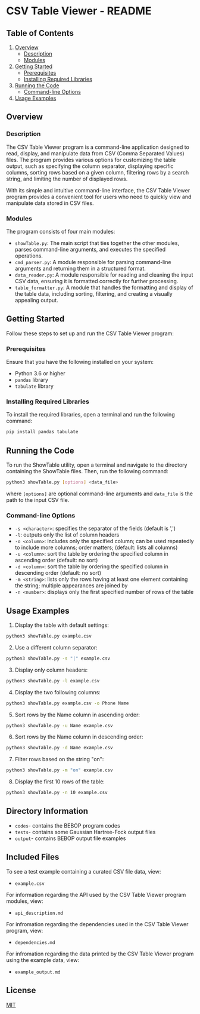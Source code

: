 # CSV Table Viewer - README

## Table of Contents
1. [Overview](#overview)
   * [Description](#description)
   * [Modules](#modules)
2. [Getting Started](#getting-started)
   * [Prerequisites](#prerequisites)
   * [Installing Required Libraries](#installing-required-libraries)
3. [Running the Code](#running-the-code)
   * [Command-line Options](#command-line-options)
4. [Usage Examples](#usage-examples)

## Overview
### Description
The CSV Table Viewer program is a command-line application designed to read, display, and manipulate data from CSV (Comma Separated Values) files. The program provides various options for customizing the table output, such as specifying the column separator, displaying specific columns, sorting rows based on a given column, filtering rows by a search string, and limiting the number of displayed rows.

With its simple and intuitive command-line interface, the CSV Table Viewer program provides a convenient tool for users who need to quickly view and manipulate data stored in CSV files.

### Modules

The program consists of four main modules:

* `showTable.py`: The main script that ties together the other modules, parses command-line arguments, and executes the specified operations.
* `cmd_parser.py`: A module responsible for parsing command-line arguments and returning them in a structured format.
* `data_reader.py`: A module responsible for reading and cleaning the input CSV data, ensuring it is formatted correctly for further processing.
* `table_formatter.py`: A module that handles the formatting and display of the table data, including sorting, filtering, and creating a visually appealing output.


## Getting Started
Follow these steps to set up and run the CSV Table Viewer program:

### Prerequisites

Ensure that you have the following installed on your system:

- Python 3.6 or higher
- `pandas` library
- `tabulate` library

### Installing Required Libraries

To install the required libraries, open a terminal and run the following command:

```bash
pip install pandas tabulate
```

## Running the Code

To run the ShowTable utility, open a terminal and navigate to the directory containing the ShowTable files. Then, run the following command:

```bash
python3 showTable.py [options] <data_file>
```

where `[options]` are optional command-line arguments and `data_file` is the path to the input CSV file.

### Command-line Options

- `-s <character>`: specifies the separator of the fields (default is ',')
- `-l`: outputs only the list of column headers
- `-o <column>`: includes only the specified column; can be used repeatedly to include more columns; order matters; (default: lists all columns)
- `-u <column>`: sort the table by ordering the specified column in ascending order (default: no sort)
- `-d <column>`: sort the table by ordering the specified column in descending order (default: no sort)
- `-m <string>`: lists only the rows having at least one element containing the string; multiple appearances are joined by
- `-n <number>`: displays only the first specified number of rows of the table

## Usage Examples

1. Display the table with default settings:
```bash
python3 showTable.py example.csv
```

2. Use a different column separator:
```bash
python3 showTable.py -s "|" example.csv
```

3. Display only column headers:
```bash
python3 showTable.py -l example.csv
```

4. Display the two following columns:
```bash
python3 showTable.py example.csv -o Phone Name 
```

5. Sort rows by the Name column in ascending order:
```bash
python3 showTable.py -u Name example.csv
```

6. Sort rows by the Name column in descending order:
```bash
python3 showTable.py -d Name example.csv
```

7. Filter rows based on the string "on":
```bash
python3 showTable.py -m "on" example.csv
```

8. Display the first 10 rows of the table:
```bash
python3 showTable.py -n 10 example.csv
```

## Directory Information
* ```codes```- contains the BEBOP program codes
* ```tests```- contains some Gaussian Hartree-Fock output files
* ```output```- contains BEBOP output file examples

## Included Files
To see a test example containing a curated CSV file data, view: 
* ```example.csv```

For information regarding the API used by the CSV Table Viewer program modules, view:
* ```api_description.md```

For infromation regarding the dependencies used in the CSV Table Viewer program, view:
* ```dependencies.md```

For infromation regarding the data printed by the CSV Table Viewer program using the example data, view:
* ```example_output.md```

## License
[MIT](https://choosealicense.com/licenses/mit/)
